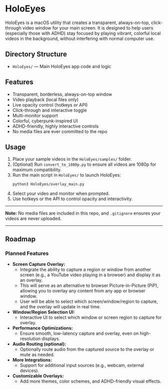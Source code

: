 # HoloEyes

HoloEyes is a macOS utility that creates a transparent, always-on-top, click-through video window for your main screen. It is designed to help users (especially those with ADHD) stay focused by playing vibrant, colorful local videos in the background, without interfering with normal computer use.

## Directory Structure
- `HoloEyes/` — Main HoloEyes app code and logic

## Features
- Transparent, borderless, always-on-top window
- Video playback (local files only)
- Live opacity control (hotkeys or API)
- Click-through and interactive toggle
- Multi-monitor support
- Colorful, cyberpunk-inspired UI
- ADHD-friendly, highly interactive controls
- No media files are ever committed to the repo

## Usage
1. Place your sample videos in the `HoloEyes/samples/` folder.
2. (Optional) Run `convert_to_1080p.py` to ensure all videos are 1080p for maximum compatibility.
3. Run the main script in `HoloEyes/` to launch HoloEyes:
   ```
   python3 HoloEyes/overlay_main.py
   ```
4. Select your video and monitor when prompted.
5. Use hotkeys or the API to control opacity and interactivity.

---

**Note:** No media files are included in this repo, and `.gitignore` ensures your videos are never uploaded.

---

## Roadmap

### Planned Features
- **Screen Capture Overlay:**
  - Integrate the ability to capture a region or window from another screen (e.g., a YouTube video playing in a browser) and display it as an overlay.
  - This will serve as an alternative to browser Picture-in-Picture (PiP), allowing you to overlay any content from any app or browser window.
  - User will be able to select which screen/window/region to capture, and the overlay will update in real time.
- **Window/Region Selection UI:**
  - Interactive UI to select which window or screen region to capture for overlay.
- **Performance Optimizations:**
  - Ensure smooth, low-latency capture and overlay, even on high-resolution displays.
- **Audio Routing (optional):**
  - Optionally route audio from the captured source to the overlay or mute as needed.
- **More Integrations:**
  - Support for additional input sources (e.g., webcam, external devices).
- **Customizable Overlays:**
  - Add more themes, color schemes, and ADHD-friendly visual effects.
